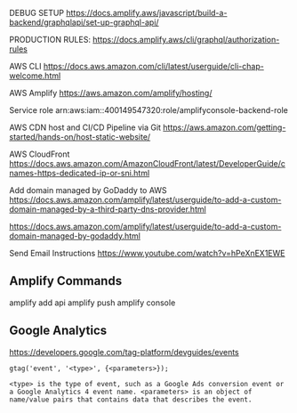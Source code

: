 DEBUG SETUP
https://docs.amplify.aws/javascript/build-a-backend/graphqlapi/set-up-graphql-api/

PRODUCTION RULES:
https://docs.amplify.aws/cli/graphql/authorization-rules

AWS CLI
https://docs.aws.amazon.com/cli/latest/userguide/cli-chap-welcome.html

AWS Amplify
https://aws.amazon.com/amplify/hosting/

Service role
arn:aws:iam::400149547320:role/amplifyconsole-backend-role

AWS CDN host and CI/CD Pipeline via Git
https://aws.amazon.com/getting-started/hands-on/host-static-website/

AWS CloudFront
https://docs.aws.amazon.com/AmazonCloudFront/latest/DeveloperGuide/cnames-https-dedicated-ip-or-sni.html

Add domain managed by GoDaddy to AWS
https://docs.aws.amazon.com/amplify/latest/userguide/to-add-a-custom-domain-managed-by-a-third-party-dns-provider.html

https://docs.aws.amazon.com/amplify/latest/userguide/to-add-a-custom-domain-managed-by-godaddy.html

Send Email Instructions
https://www.youtube.com/watch?v=hPeXnEX1EWE

## Amplify Commands

amplify add api
amplify push
amplify console

## Google Analytics

https://developers.google.com/tag-platform/devguides/events

`gtag('event', '<type>', {<parameters>});`

`<type> is the type of event, such as a Google Ads conversion event or a Google Analytics 4 event name. <parameters> is an object of name/value pairs that contains data that describes the event.`
